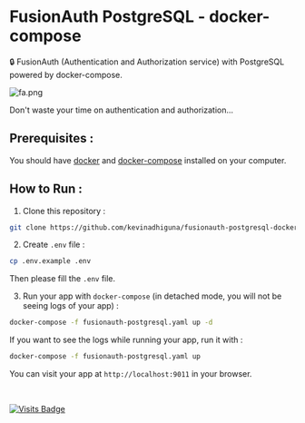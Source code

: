# FusionAuth PostgreSQL - docker-compose

🔒 FusionAuth (Authentication and Authorization service) with PostgreSQL powered by docker-compose.
<br/>

<img src="https://s9.gifyu.com/images/fa.png" alt="fa.png" border="0" />

Don't waste your time on authentication and authorization...

## Prerequisites :

You should have [docker](https://docs.docker.com/engine/install/) and [docker-compose](https://docs.docker.com/compose/install/) installed on your computer.

## How to Run :

1) Clone this repository :
```bash
git clone https://github.com/kevinadhiguna/fusionauth-postgresql-docker
```

2) Create `.env` file :
```bash
cp .env.example .env
```

Then please fill the `.env` file.

3) Run your app with `docker-compose` (in detached mode, you will not be seeing logs of your app) :
```bash
docker-compose -f fusionauth-postgresql.yaml up -d
```

If you want to see the logs while running your app, run it with :
```bash
docker-compose -f fusionauth-postgresql.yaml up
```

You can visit your app at `http://localhost:9011` in your browser.

<br/>

[![Visits Badge](https://badges.pufler.dev/visits/kevinadhiguna/fusionauth-postgresql-docker)](https://github.com/kevinadhiguna)
